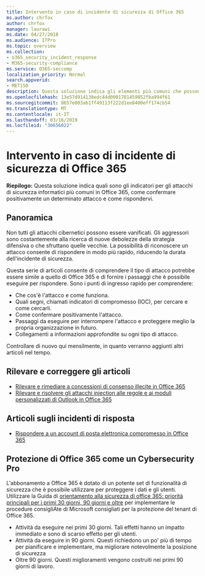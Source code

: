 ```yaml
---
title: Intervento in caso di incidente di sicurezza di Office 365
ms.author: chrfox
author: chrfox
manager: laurawi
ms.date: 04/27/2018
ms.audience: ITPro
ms.topic: overview
ms.collection:
- o365_security_incident_response
- M365-security-compliance
ms.service: O365-seccomp
localization_priority: Normal
search.appverid:
- MET150
description: Questa soluzione indica gli elementi più comuni che possono essere assomigliati a Office 365 e come rispondere a tali attacchi.
ms.openlocfilehash: 13e57d914138edc44d0001781459852fba994f61
ms.sourcegitcommit: 8657e003ab1ff49113f222d1ee8400eff174cb54
ms.translationtype: MT
ms.contentlocale: it-IT
ms.lasthandoff: 03/16/2019
ms.locfileid: "30656022"
---
```

# <a name="office-365-security-incident-response"></a>Intervento in caso di incidente di sicurezza di Office 365

 **Riepilogo:** Questa soluzione indica quali sono gli indicatori per gli attacchi di sicurezza informatici più comuni in Office 365, come confermare positivamente un determinato attacco e come rispondervi.
  
## <a name="overview"></a>Panoramica
Non tutti gli attacchi cibernetici possono essere vanificati. Gli aggressori sono costantemente alla ricerca di nuove debolezze della strategia difensiva o che sfruttano quelle vecchie. La possibilità di riconoscere un attacco consente di rispondere in modo più rapido, riducendo la durata dell'incidente di sicurezza.

Questa serie di articoli consente di comprendere il tipo di attacco potrebbe essere simile a quello di Office 365 e di fornire i passaggi che è possibile eseguire per rispondere. Sono i punti di ingresso rapido per comprendere:
 
- Che cos'è l'attacco e come funziona.
- Quali segni, chiamati indicatori di compromesso (IOC), per cercare e come cercarli.
- Come confermare positivamente l'attacco.
- Passaggi da eseguire per interrompere l'attacco e proteggere meglio la propria organizzazione in futuro.
- Collegamenti a informazioni approfondite su ogni tipo di attacco.

Controllare di nuovo qui mensilmente, in quanto verranno aggiunti altri articoli nel tempo.

## <a name="detect-and-remediate-articles"></a>Rilevare e correggere gli articoli

- [Rilevare e rimediare a concessioni di consenso illecite in Office 365](detect-and-remediate-illicit-consent-grants.md)
- [Rilevare e risolvere gli attacchi injection alle regole e ai moduli personalizzati di Outlook in Office 365](detect-and-remediate-outlook-rules-forms-attack.md)
 
## <a name="incident-response-articles"></a>Articoli sugli incidenti di risposta

- [Rispondere a un account di posta elettronica compromesso in Office 365](responding-to-a-compromised-email-account.md)

## <a name="secure-office-365-like-a-cybersecurity-pro"></a>Protezione di Office 365 come un Cybersecurity Pro
L'abbonamento a Office 365 è dotato di un potente set di funzionalità di sicurezza che è possibile utilizzare per proteggere i dati e gli utenti.  Utilizzare la Guida di [orientamento alla sicurezza di office 365: priorità principali per i primi 30 giorni, 90 giorni e oltre](https://support.office.com/article/Office-365-security-roadmap-Top-priorities-for-the-first-30-days-90-days-and-beyond-28c86a1c-e4dd-4aad-a2a6-c768a21cb352) per implementare le procedure consigliAte di Microsoft consigliati per la protezione del tenant di Office 365.
- Attività da eseguire nei primi 30 giorni.  Tali effetti hanno un impatto immediato e sono di scarso effetto per gli utenti.
- Attività da eseguire in 90 giorni. Questi richiedono un po' più di tempo per pianificare e implementare, ma migliorare notevolmente la posizione di sicurezza
- Oltre 90 giorni. Questi miglioramenti vengono costruiti nei primi 90 giorni di lavoro.






